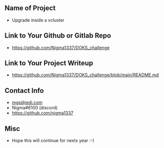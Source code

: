 ## Name of Project 
* Upgrade inside a vcluster

## Link to Your Github or Gitlab Repo
* https://github.com/Nigma1337/DOKS_challenge

## Link to Your Project Writeup
* https://github.com/Nigma1337/DOKS_challenge/blob/main/README.md

## Contact Info
* mgs@iedi.com
* Nigma#6100 (discord)
* https://github.com/nigma1337

## Misc 
* Hope this will continue for nextx year :-)